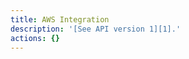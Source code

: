 ```yaml
---
title: AWS Integration
description: '[See API version 1][1].'
actions: {}
---
```

[1]: /api/v1/aws-integration/
